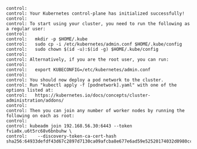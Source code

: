     control: 
    control: Your Kubernetes control-plane has initialized successfully!
    control: 
    control: To start using your cluster, you need to run the following as a regular user:
    control: 
    control:   mkdir -p $HOME/.kube
    control:   sudo cp -i /etc/kubernetes/admin.conf $HOME/.kube/config
    control:   sudo chown $(id -u):$(id -g) $HOME/.kube/config
    control: 
    control: Alternatively, if you are the root user, you can run:
    control: 
    control:   export KUBECONFIG=/etc/kubernetes/admin.conf
    control: 
    control: You should now deploy a pod network to the cluster.
    control: Run "kubectl apply -f [podnetwork].yaml" with one of the options listed at:
    control:   https://kubernetes.io/docs/concepts/cluster-administration/addons/
    control: 
    control: Then you can join any number of worker nodes by running the following on each as root:
    control: 
    control: kubeadm join 192.168.56.30:6443 --token fvia0x.u6t5rc68v6bnbuhw \
    control:    --discovery-token-ca-cert-hash sha256:64933defdf43d67c2897d7130ca09afcba8e677e6ad59e52520174032d0980cc